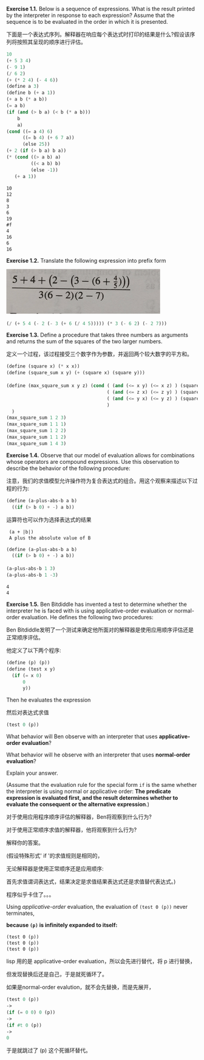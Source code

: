 **Exercise 1.1.** Below is a sequence of expressions. What is the result printed by the interpreter in response to each expression? Assume that the sequence is to be evaluated in the order in which it is presented.

下面是一个表达式序列。解释器在响应每个表达式时打印的结果是什么?假设该序列将按照其呈现的顺序进行评估。

```lisp
10
(+ 5 3 4)
(- 9 1)
(/ 6 2)
(+ (* 2 4) (- 4 6))
(define a 3)
(define b (+ a 1))
(+ a b (* a b))
(= a b)
(if (and (> b a) (< b (* a b)))
    b
    a)
(cond ((= a 4) 6)
      ((= b 4) (+ 6 7 a))
      (else 25))
(+ 2 (if (> b a) b a))
(* (cond ((> a b) a)
         ((< a b) b)
         (else -1))
   (+ a 1))
```

```
10
12
8
3
6
19
#f
4
16
6
16
```



**Exercise 1.2.** Translate the following expression into prefix form

![image-20240111140222948](exercise-1.assets/image-20240111140222948.png)

```lisp
(/ (+ 5 4 (- 2 (- 3 (+ 6 (/ 4 5))))) (* 3 (- 6 2) (- 2 7)))
```



**Exercise 1.3.** Define a procedure that takes three numbers as arguments and returns the sum of the squares of the two larger numbers.

定义一个过程，该过程接受三个数字作为参数，并返回两个较大数字的平方和。

```lisp
(define (square x) (* x x))
(define (square_sum x y) (+ (square x) (square y)))

(define (max_square_sum x y z) (cond ( (and (<= x y) (<= x z) ) (square_sum y z))
                                     ( (and (<= z x) (<= z y) ) (square_sum x y))
                                     ( (and (<= y x) (<= y z) ) (square_sum x z))
                                     )
  )
(max_square_sum 1 2 3) 
(max_square_sum 1 1 1) 
(max_square_sum 1 2 2) 
(max_square_sum 1 1 2) 
(max_square_sum 1 4 3) 
```



**Exercise 1.4.** Observe that our model of evaluation allows for combinations whose operators are compound expressions. Use this observation to describe the behavior of the following procedure:

注意，我们的求值模型允许操作符为复合表达式的组合。用这个观察来描述以下过程的行为:

```lisp
(define (a-plus-abs-b a b)
  ((if (> b 0) + -) a b))
```

运算符也可以作为选择表达式的结果

```
 (a + |b|) 
 A plus the absolute value of B 
```

```lisp
(define (a-plus-abs-b a b)
  ((if (> b 0) + -) a b))

(a-plus-abs-b 1 3)
(a-plus-abs-b 1 -3) 
```

```
4
4
```



**Exercise 1.5.** Ben Bitdiddle has invented a test to determine whether the interpreter he is faced with is using applicative-order evaluation or normal-order evaluation. He defines the following two procedures:

Ben Bitdiddle发明了一个测试来确定他所面对的解释器是使用应用顺序评估还是正常顺序评估。

他定义了以下两个程序:

```lisp
(define (p) (p))
(define (test x y)
  (if (= x 0)
      0
      y))
```

Then he evaluates the expression

然后对表达式求值

```lisp
(test 0 (p))
```

What behavior will Ben observe with an interpreter that uses **applicative-order evaluation**? 

What behavior will he observe with an interpreter that uses **normal-order evaluation**? 

Explain your answer. 

(Assume that the evaluation rule for the special form `if` is the same whether the interpreter is using normal or applicative order: **The predicate expression is evaluated first, and the result determines whether to evaluate the consequent or the alternative expression**.)

对于使用应用程序顺序评估的解释器，Ben将观察到什么行为?

对于使用正常顺序求值的解释器，他将观察到什么行为?

解释你的答案。

(假设特殊形式' if '的求值规则是相同的，

无论解释器是使用正常顺序还是应用顺序:

首先求值谓词表达式，结果决定是求值结果表达式还是求值替代表达式。)



程序似乎卡住了。。。

Using *applicative-order* evaluation, the evaluation of `(test 0 (p))` never terminates, 

**because `(p)` is infinitely expanded to itself:**

```
(test 0 (p)) 
(test 0 (p)) 
(test 0 (p)) 
```

lisp 用的是 applicative-order evaluation，所以会先进行替代，将 p 进行替换，

但发现替换后还是自己，于是就死循环了。

如果是normal-order evalution，就不会先替换，而是先展开，

```lisp
(test 0 (p)) 
->
(if (= 0 0) 0 (p)) 
->
(if #t 0 (p)) 
->
0 
```

于是就跳过了 (p) 这个死循环替代。







